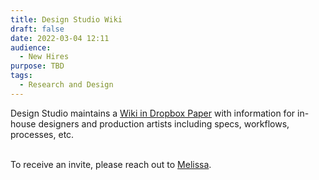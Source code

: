 ```yaml
---
title: Design Studio Wiki
draft: false
date: 2022-03-04 12:11
audience:
  - New Hires
purpose: TBD
tags:
  - Research and Design
---
```

Design Studio maintains a [Wiki in Dropbox Paper](https://paper.dropbox.com/folder/show/Design-Studio_DesignOps-Wiki-e.1gg8YzoPEhbTkrhvQwJ2zzo3bWlV8g1ZENwZbD8GzaGEU5CKkeJZ) with information for in-house designers and production artists including specs, workflows, processes, etc.

\
To receive an invite, please reach out to [Melissa](rosenm@metro.net).